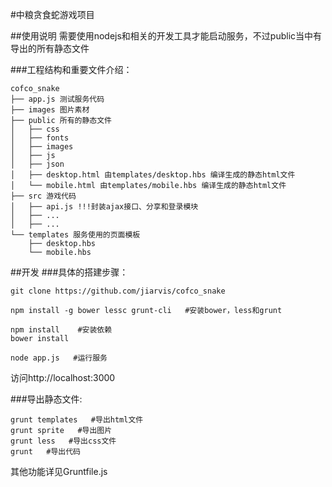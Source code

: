 #中粮贪食蛇游戏项目

##使用说明
需要使用nodejs和相关的开发工具才能启动服务，不过public当中有导出的所有静态文件

###工程结构和重要文件介绍：
```
cofco_snake  
├── app.js 测试服务代码  
├── images 图片素材  
├── public 所有的静态文件
│   ├── css  
│   ├── fonts  
│   ├── images  
│   ├── js  
│   ├── json  
│   ├── desktop.html 由templates/desktop.hbs 编译生成的静态html文件  
│   └── mobile.html 由templates/mobile.hbs 编译生成的静态html文件  
├── src 游戏代码  
│   ├── api.js !!!封装ajax接口、分享和登录模块   
│   ├── ...  
│   ├── ...  
└── templates 服务使用的页面模板  
    ├── desktop.hbs  
    └── mobile.hbs  
```


##开发
###具体的搭建步骤：
```
git clone https://github.com/jiarvis/cofco_snake

npm install -g bower lessc grunt-cli   #安装bower，less和grunt

npm install    #安装依赖 
bower install

node app.js   #运行服务 
```

访问http://localhost:3000


###导出静态文件:
```
grunt templates   #导出html文件
grunt sprite   #导出图片
grunt less   #导出css文件
grunt   #导出代码
```

其他功能详见Gruntfile.js
